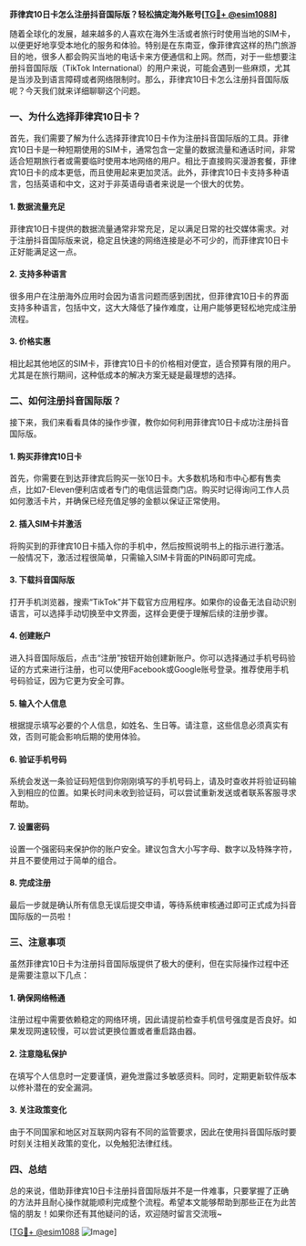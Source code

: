 **菲律宾10日卡怎么注册抖音国际版？轻松搞定海外账号[[TG💪+ @esim1088](https://t.me/s/esim1088)]**

随着全球化的发展，越来越多的人喜欢在海外生活或者旅行时使用当地的SIM卡，以便更好地享受本地化的服务和体验。特别是在东南亚，像菲律宾这样的热门旅游目的地，很多人都会购买当地的电话卡来方便通信和上网。然而，对于一些想要注册抖音国际版（TikTok International）的用户来说，可能会遇到一些麻烦，尤其是当涉及到语言障碍或者网络限制时。那么，菲律宾10日卡怎么注册抖音国际版呢？今天我们就来详细聊聊这个问题。

### 一、为什么选择菲律宾10日卡？

首先，我们需要了解为什么选择菲律宾10日卡作为注册抖音国际版的工具。菲律宾10日卡是一种短期使用的SIM卡，通常包含一定量的数据流量和通话时间，非常适合短期旅行者或需要临时使用本地网络的用户。相比于直接购买漫游套餐，菲律宾10日卡的成本更低，而且使用起来更加灵活。此外，菲律宾10日卡支持多种语言，包括英语和中文，这对于非英语母语者来说是一个很大的优势。

#### 1. 数据流量充足
菲律宾10日卡提供的数据流量通常非常充足，足以满足日常的社交媒体需求。对于注册抖音国际版来说，稳定且快速的网络连接是必不可少的，而菲律宾10日卡正好能满足这一点。

#### 2. 支持多种语言
很多用户在注册海外应用时会因为语言问题而感到困扰，但菲律宾10日卡的界面支持多种语言，包括中文，这大大降低了操作难度，让用户能够更轻松地完成注册流程。

#### 3. 价格实惠
相比起其他地区的SIM卡，菲律宾10日卡的价格相对便宜，适合预算有限的用户。尤其是在旅行期间，这种低成本的解决方案无疑是最理想的选择。

### 二、如何注册抖音国际版？

接下来，我们来看看具体的操作步骤，教你如何利用菲律宾10日卡成功注册抖音国际版。

#### 1. 购买菲律宾10日卡
首先，你需要在到达菲律宾后购买一张10日卡。大多数机场和市中心都有售卖点，比如7-Eleven便利店或者专门的电信运营商门店。购买时记得询问工作人员如何激活卡片，并确保已经充值足够的金额以保证正常使用。

#### 2. 插入SIM卡并激活
将购买到的菲律宾10日卡插入你的手机中，然后按照说明书上的指示进行激活。一般情况下，激活过程很简单，只需输入SIM卡背面的PIN码即可完成。

#### 3. 下载抖音国际版
打开手机浏览器，搜索“TikTok”并下载官方应用程序。如果你的设备无法自动识别语言，可以选择手动切换至中文界面，这样会更便于理解后续的注册步骤。

#### 4. 创建账户
进入抖音国际版后，点击“注册”按钮开始创建新账户。你可以选择通过手机号码验证的方式来进行注册，也可以使用Facebook或Google账号登录。推荐使用手机号码验证，因为它更为安全可靠。

#### 5. 输入个人信息
根据提示填写必要的个人信息，如姓名、生日等。请注意，这些信息必须真实有效，否则可能会影响后期的使用体验。

#### 6. 验证手机号码
系统会发送一条验证码短信到你刚刚填写的手机号码上，请及时查收并将验证码输入到相应的位置。如果长时间未收到验证码，可以尝试重新发送或者联系客服寻求帮助。

#### 7. 设置密码
设置一个强密码来保护你的账户安全。建议包含大小写字母、数字以及特殊字符，并且不要使用过于简单的组合。

#### 8. 完成注册
最后一步就是确认所有信息无误后提交申请，等待系统审核通过即可正式成为抖音国际版的一员啦！

### 三、注意事项

虽然菲律宾10日卡为注册抖音国际版提供了极大的便利，但在实际操作过程中还是需要注意以下几点：

#### 1. 确保网络畅通
注册过程中需要依赖稳定的网络环境，因此请提前检查手机信号强度是否良好。如果发现网速较慢，可以尝试更换位置或者重启路由器。

#### 2. 注意隐私保护
在填写个人信息时一定要谨慎，避免泄露过多敏感资料。同时，定期更新软件版本以修补潜在的安全漏洞。

#### 3. 关注政策变化
由于不同国家和地区对互联网内容有不同的监管要求，因此在使用抖音国际版时要时刻关注相关政策的变化，以免触犯法律红线。

### 四、总结

总的来说，借助菲律宾10日卡注册抖音国际版并不是一件难事，只要掌握了正确的方法并且耐心操作就能顺利完成整个流程。希望本文能够帮助到那些正在为此苦恼的朋友！如果你还有其他疑问的话，欢迎随时留言交流哦~

[[TG💪+ @esim1088](https://t.me/s/esim1088) ![Image](https://i.postimg.cc/4NQfJmqS/Snipaste-2025-05-13-00-14-12.png)]